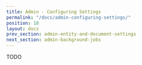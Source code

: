 ```yaml
---
title: Admin - Configuring Settings
permalink: "/docs/admin-configuring-settings/"
position: 18
layout: docs
prev_section: admin-entity-and-document-settings
next_section: admin-background-jobs
---
```


TODO
